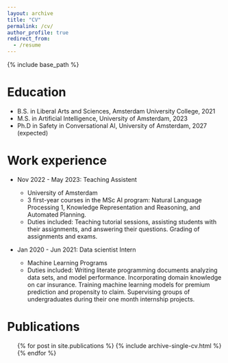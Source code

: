 ```yaml
---
layout: archive
title: "CV"
permalink: /cv/
author_profile: true
redirect_from:
  - /resume
---
```


{% include base_path %}

Education
======
* B.S. in Liberal Arts and Sciences, Amsterdam University College, 2021
* M.S. in Artificial Intelligence, University of Amsterdam, 2023
* Ph.D in Safety in Conversational AI, University of Amsterdam, 2027 (expected)

Work experience
======
* Nov 2022 - May 2023: Teaching Assistent
  * University of Amsterdam
  * 3 first-year courses in the MSc AI program: Natural Language Processing 1, Knowledge Representation and Reasoning, and Automated Planning.
  * Duties included: Teaching tutorial sessions, assisting students with their assignments, and answering their questions. Grading of assignments and exams.

* Jan 2020 - Jun 2021: Data scientist Intern
  * Machine Learning Programs
  * Duties included: Writing literate programming documents analyzing data sets, and model performance. Incorporating domain knowledge on car insurance. Training machine learning models for premium prediction and propensity to claim. Supervising groups of undergraduates during their one month internship projects.

Publications
======
  <ul>{% for post in site.publications %}
    {% include archive-single-cv.html %}
  {% endfor %}</ul>
